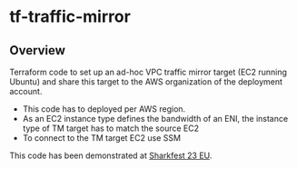 # tf-traffic-mirror

## Overview

Terraform code to set up an ad-hoc VPC traffic mirror target (EC2 running Ubuntu) and share this target to the AWS organization of the deployment account.

* This code has to deployed per AWS region.
* As an EC2 instance type defines the bandwidth of an ENI, the instance type of TM target has to match the source EC2
* To connect to the TM target EC2 use SSM

This code has been demonstrated at [Sharkfest 23 EU](https://sharkfest.wireshark.org/sfeu/).
